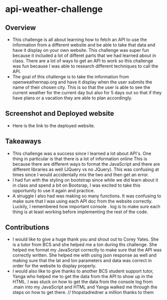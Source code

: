 # api-weather-challenge
## Overview
- This challenge is all about learning how to fetch an API to use the information from a different website and be able to take that data and have it display on your own website. This challenge was super fun because it included a lot of differet parts that we had learned about in class. There are a lot of ways to get an API to work so this challenge was fun because I was able to research different techniques to call the API. 
- The goal of this challenge is to take the information from openweathermap.org and have it display when the user submits the name of their chosen city. This is so that the user is able to see the current weather for the current day but also for 5 days out so that if they have plans or a vacation they are able to plan accordingly. 

## Screenshot and Deployed website
- Here is the link to the deployed website. 

## Takeaways
- This challenge was a success since I learned a lot about API's. One thing in particular is that there is a lot of information online This is because there are different ways to format the JavaScript and there are different libraries as well (JQuery vs no JQuery). This was confusing at times since I would accidentally mix the two and then get an error. 
- I had fun with the styling on bootstrap since while we did learn about it in class and spend a bit on Bootsrap, I was excited to take this opportunity to use it again and practice. 
- A struggle I also had was making so many functions. It was confusing to make sure that I was using each API doc from the website correctly. Luckily, I remembered how important console . log is to make sure each thing is at least working before implementing the rest of the code. 

## Contributions
- I would like to give a huge thank you and shout out to Corey Yates. She is a tutor from BCS and she helped me a ton during ths challenge. She helped me format my JavaScript correctly to make sure that the API was correctly written. She helped me with using json response as well and making sure that the lat and lon parameters and data was correct in order for the website to display properly. 
- I would also like to give thanks to another BCS student support tutor, Yanga who helped me to get the data from the API to show up in the HTML. I was stuck on how to get the data from the console log from .main into my JavaScript and HTML and Yanga walked me through the steps on how to get there. 
// thopstadredner a million thanks to them